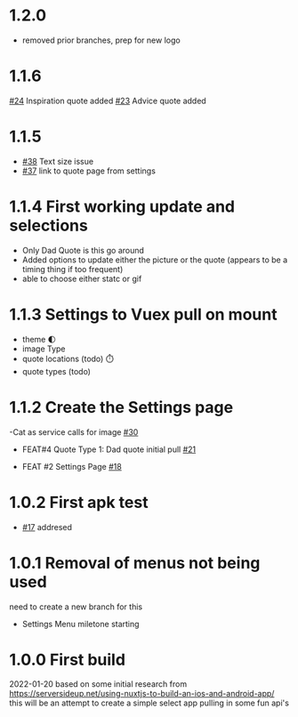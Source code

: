 # 1.2.0

- removed prior branches, prep for new logo

# 1.1.6

[#24](https://github.com/jimmerydad/cat-quotes/issues/24) Inspiration quote added
[#23](https://github.com/jimmerydad/cat-quotes/issues/23) Advice quote added

# 1.1.5

- [#38](https://github.com/jimmerydad/cat-quotes/issues/38) Text size issue
- [#37](https://github.com/jimmerydad/cat-quotes/issues/37) link to quote page from settings

# 1.1.4 First working update and selections

- Only Dad Quote is this go around
- Added options to update either the picture or the quote (appears to be a timing thing if too frequent)
- able to choose either statc or gif

# 1.1.3 Settings to Vuex pull on mount

- theme 🌓
- image Type
- quote locations (todo) ⏱️
- quote types (todo)

# 1.1.2 Create the Settings page

-Cat as service calls for image [#30](https://github.com/jimmerydad/cat-quotes/issues/30)

- FEAT#4 Quote Type 1: Dad quote initial pull
  [#21](https://github.com/jimmerydad/cat-quotes/issues/21)

- FEAT #2 Settings Page [#18](https://github.com/jimmerydad/cat-quotes/issues/18)

# 1.0.2 First apk test

- [#17](https://github.com/jimmerydad/cat-quotes/issues/17) addresed

# 1.0.1 Removal of menus not being used

need to create a new branch for this

- Settings Menu miletone starting

# 1.0.0 First build

2022-01-20 based on some initial research from https://serversideup.net/using-nuxtjs-to-build-an-ios-and-android-app/ this will be an attempt to create a simple select app pulling in some fun api's

